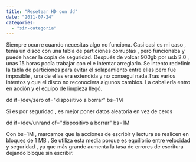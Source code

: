 ```yaml
---
title: "Resetear HD con dd"
date: "2011-07-24"
categories: 
  - "sin-categoria"
---
```


Siempre ocurre cuando necesitas algo no funciona. Casi casi es mi caso , tenia un disco con una tabla de particiones corruptas , pero funcionaba y puede hacer la copia de seguridad. Después de volcar 900gb por usb 2.0 , unas 15 horas podía trabajar con el e intentar arreglarlo. Se intento redefinir la tabla de particiones para evitar el solapamiento entre ellas pero fue imposible , una de ellas era extendida y no conseguí nada.Tras varios intentos y que el disco no reconociera algunos cambios. La caballería entro en acción y el equipo de limpieza llegó.

dd if=/dev/zero of="dispositivo a borrar" bs=1M 

Si es por seguridad , es mejor poner datos aleatoria en vez de ceros

dd if=/dev/unrand of="dispositivo a borrar" bs=1M

Con bs=1M , marcamos que la acciones de escribir y lectura se realicen en bloques de 1 MB . Se utiliza esta media porque es equilibrio entre velocidad y seguridad , ya que más grande aumenta la tasa de errores de escritura dejando bloque sin escribir.
